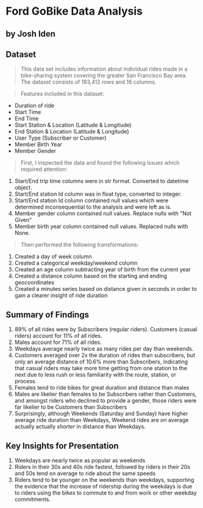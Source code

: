 # Ford GoBike Data Analysis
## by Josh Iden


## Dataset

> This data set includes information about individual rides made in a bike-sharing system covering the greater San Francisco Bay area. The dataset consists of 183,412 rows and 16 columns.

> Features included in this dataset:
- Duration of ride
- Start Time
- End Time
- Start Station & Location (Latitude & Longitude)
- End Station & Location (Latitude & Longitude)
- User Type (Subscriber or Customer)
- Member Birth Year
- Member Gender

> First, I inspected the data and found the following issues which required
attention:

1. Start/End trip time columns were in str format. Converted to datetime object.
2. Start/End station Id column was in float type, converted to integer.
3. Start/End station Id column contained null values which were determined inconsequential to the analysis and were left as is.
4. Member gender column contained null values. Replace nulls with "Not Given"
5. Member birth year column contained null values. Replaced nulls with None.

> Then performed the following transformations:


1. Created a day of week column
2. Created a categorical weekday/weekend column
3. Created an age column subtracting year of birth from the current year
4. Created a distance column based on the starting and ending geocoordinates
5. Created a minutes series based on distance given in seconds in order to gain a clearer insight of ride duration



## Summary of Findings

1. 89% of all rides were by Subscribers (regular riders). Customers (casual riders) account for 11% of all rides.
2. Males account for 71% of all rides.
3. Weekdays average nearly twice as many rides per day than weekends.
4. Customers averaged over 2x the duration of rides than subscribers, but only an average distance of 10.6% more than Subscribers, indicating that casual riders may take more time getting from one station to the next due to less rush or less familiarity with the route, station, or process.
5.	Females tend to ride bikes for great duration and distance than males
6.	Males are likelier than females to be Subscribers rather than Customers, and amongst riders who declined to provide a gender, those riders were far likelier to be Customers than Subscribers
7.	Surprisingly, although Weekends (Saturday and Sunday) have higher average ride duration than Weekdays, Weekend rides are on average actually actually  *shorter* in distance than Weekdays.



## Key Insights for Presentation

1. Weekdays are nearly twice as popular as weekends
2. Riders in their 30s and 40s ride fastest, followed by riders in their 20s and 50s tend on average to ride about the same speeds
2. Riders tend to be younger on the weekends than weekdays, supporting the evidence that the increase of ridership during the weekdays is due to riders using the bikes to commute to and from work or other weekday commitments.
